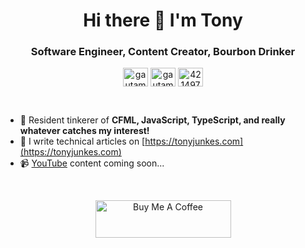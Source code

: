 <h1 align="center">Hi there 👋 I'm Tony</h1>
<h3 align="center">Software Engineer, Content Creator, Bourbon Drinker</h3>
<p align="center">
<a href="https://twitter.com/tonyjunkes" target="blank"><img align="center" src="https://raw.githubusercontent.com/rahuldkjain/github-profile-readme-generator/master/src/images/icons/Social/twitter.svg" alt="gautamkrishnar" height="30" width="40" /></a>
<a href="https://linkedin.com/in/tonyjunkes" target="blank"><img align="center" src="https://raw.githubusercontent.com/rahuldkjain/github-profile-readme-generator/master/src/images/icons/Social/linked-in-alt.svg" alt="gautamkrishnar" height="30" width="40" /></a>
<a href="https://stackoverflow.com/users/985709" target="blank"><img align="center" src="https://raw.githubusercontent.com/rahuldkjain/github-profile-readme-generator/master/src/images/icons/Social/stack-overflow.svg" alt="4214976" height="30" width="40" /></a>
</p>
<br/>

- 💬 Resident tinkerer of **CFML, JavaScript, TypeScript, and really whatever catches my interest!**
- 📝 I write technical articles on [https://tonyjunkes.com](https://tonyjunkes.com)
- 📹 [YouTube](https://www.youtube.com/c/TonyJunkes) content coming soon...

<br/>
<p align="center"><a href="https://www.buymeacoffee.com/tonyjunkes" target="_blank"><img src="https://cdn.buymeacoffee.com/buttons/v2/default-blue.png" alt="Buy Me A Coffee" style="height: 60px !important;width: 217px !important;" ></a></p>
